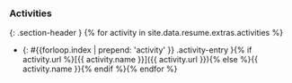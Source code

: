 ### Activities
{: .section-header }
{% for activity in site.data.resume.extras.activities %}
* {: #{{forloop.index | prepend: 'activity' }} .activity-entry }{% if activity.url %}[{{ activity.name }}]({{ activity.url }}){% else %}{{ activity.name }}{% endif %}{% endfor %}